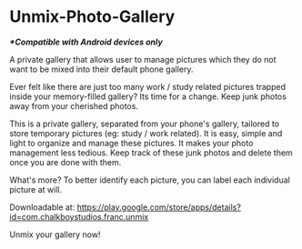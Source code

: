 # Unmix-Photo-Gallery
<i><b>*Compatible with Android devices only</b></i>

A private gallery that allows user to manage pictures which they do not want to be mixed into their default phone gallery.

Ever felt like there are just too many work / study related pictures trapped inside your memory-filled gallery? Its time for a change. Keep junk photos away from your cherished photos.

This is a private gallery, separated from your phone's gallery, tailored to store temporary pictures (eg: study / work related). It is easy, simple and light to organize and manage these pictures. It makes your photo management less tedious. Keep track of these junk photos and delete them once you are done with them.

What's more?
To better identify each picture, you can label each individual picture at will.

Downloadable at:
https://play.google.com/store/apps/details?id=com.chalkboystudios.franc.unmix

Unmix your gallery now!
